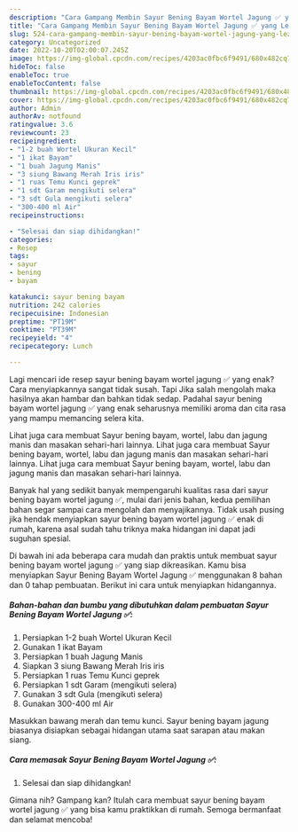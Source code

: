 ```yaml
---
description: "Cara Gampang Membin Sayur Bening Bayam Wortel Jagung ✅ yang Lezat"
title: "Cara Gampang Membin Sayur Bening Bayam Wortel Jagung ✅ yang Lezat"
slug: 524-cara-gampang-membin-sayur-bening-bayam-wortel-jagung-yang-lezat
category: Uncategorized
date: 2022-10-20T02:00:07.245Z
image: https://img-global.cpcdn.com/recipes/4203ac0fbc6f9491/680x482cq70/sayur-bening-bayam-wortel-jagung-foto-resep-utama.jpg
hideToc: false
enableToc: true
enableTocContent: false
thumbnail: https://img-global.cpcdn.com/recipes/4203ac0fbc6f9491/680x482cq70/sayur-bening-bayam-wortel-jagung-foto-resep-utama.jpg
cover: https://img-global.cpcdn.com/recipes/4203ac0fbc6f9491/680x482cq70/sayur-bening-bayam-wortel-jagung-foto-resep-utama.jpg
author: Admin
authorAv: notfound
ratingvalue: 3.6
reviewcount: 23
recipeingredient:
- "1-2 buah Wortel Ukuran Kecil"
- "1 ikat Bayam"
- "1 buah Jagung Manis"
- "3 siung Bawang Merah Iris iris"
- "1 ruas Temu Kunci geprek"
- "1 sdt Garam mengikuti selera"
- "3 sdt Gula mengikuti selera"
- "300-400 ml Air"
recipeinstructions:

- "Selesai dan siap dihidangkan!"
categories:
- Resep
tags:
- sayur
- bening
- bayam

katakunci: sayur bening bayam 
nutrition: 242 calories
recipecuisine: Indonesian
preptime: "PT19M"
cooktime: "PT39M"
recipeyield: "4"
recipecategory: Lunch

---
```



Lagi mencari ide resep sayur bening bayam wortel jagung ✅ yang enak? Cara menyiapkannya sangat tidak susah. Tapi Jika salah mengolah maka hasilnya akan hambar dan bahkan tidak sedap. Padahal sayur bening bayam wortel jagung ✅ yang enak seharusnya memiliki aroma dan cita rasa yang mampu memancing selera kita.


Lihat juga cara membuat Sayur bening bayam, wortel, labu dan jagung manis dan masakan sehari-hari lainnya. Lihat juga cara membuat Sayur bening bayam, wortel, labu dan jagung manis dan masakan sehari-hari lainnya. Lihat juga cara membuat Sayur bening bayam, wortel, labu dan jagung manis dan masakan sehari-hari lainnya.

Banyak hal yang sedikit banyak mempengaruhi kualitas rasa dari sayur bening bayam wortel jagung ✅, mulai dari jenis bahan, kedua pemilihan bahan segar sampai cara mengolah dan menyajikannya. Tidak usah pusing jika hendak menyiapkan sayur bening bayam wortel jagung ✅ enak di rumah, karena asal sudah tahu triknya maka hidangan ini dapat jadi suguhan spesial.


Di bawah ini ada beberapa cara mudah dan praktis untuk membuat sayur bening bayam wortel jagung ✅ yang siap dikreasikan. Kamu bisa menyiapkan Sayur Bening Bayam Wortel Jagung ✅ menggunakan 8 bahan dan 0 tahap pembuatan. Berikut ini cara untuk menyiapkan hidangannya.

<!--inarticleads1-->

##### Bahan-bahan dan bumbu yang dibutuhkan dalam pembuatan Sayur Bening Bayam Wortel Jagung ✅:

1. Persiapkan 1-2 buah Wortel Ukuran Kecil
1. Gunakan 1 ikat Bayam
1. Persiapkan 1 buah Jagung Manis
1. Siapkan 3 siung Bawang Merah Iris iris
1. Persiapkan 1 ruas Temu Kunci geprek
1. Persiapkan 1 sdt Garam (mengikuti selera)
1. Gunakan 3 sdt Gula (mengikuti selera)
1. Gunakan 300-400 ml Air


Masukkan bawang merah dan temu kunci. Sayur bening bayam jagung biasanya disiapkan sebagai hidangan utama saat sarapan atau makan siang. 

<!--inarticleads2-->

##### Cara memasak Sayur Bening Bayam Wortel Jagung ✅:


1. Selesai dan siap dihidangkan!



Gimana nih? Gampang kan? Itulah cara membuat sayur bening bayam wortel jagung ✅ yang bisa kamu praktikkan di rumah. Semoga bermanfaat dan selamat mencoba!
